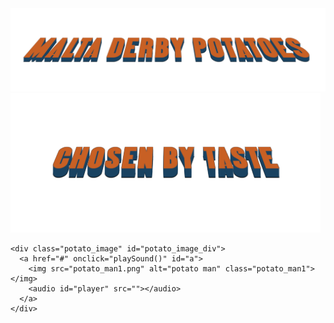 <html>
<head>
  <title>Malta Derby Potatoes</title>
  <link rel="stylesheet" href="style.css">
</head>
<body>
  <div class="container">
    <div class="header">
      <img src="malta_derby_potatoes.png" alt="Malta Derby Potatoes" class="title"></img>
      <br />
      <img src="chosen_by_taste.png" alt="Chosen By Taste" class="sub_title"></img>
    </div>

    <div class="potato_image" id="potato_image_div">
      <a href="#" onclick="playSound()" id="a">
        <img src="potato_man1.png" alt="potato man" class="potato_man1"></img>
        <audio id="player" src=""></audio>
      </a>
    </div>
  </div>

  <script src="script.js"></script>
</body>
</html>

